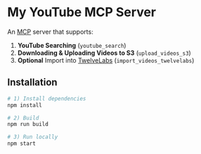 # My YouTube MCP Server

An [MCP](https://modelcontextprotocol.io/) server that supports:

1. **YouTube Searching** (`youtube_search`)
2. **Downloading & Uploading Videos to S3** (`upload_videos_s3`)
3. **Optional** Import into [TwelveLabs](https://twelvelabs.io) (`import_videos_twelvelabs`)

## Installation

```bash
# 1) Install dependencies
npm install

# 2) Build
npm run build

# 3) Run locally
npm start
